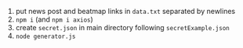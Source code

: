 1. put news post and beatmap links in `data.txt` separated by newlines
2. `npm i` (and `npm i axios`)
3. create `secret.json` in main directory following `secretExample.json` 
4. `node generator.js`
